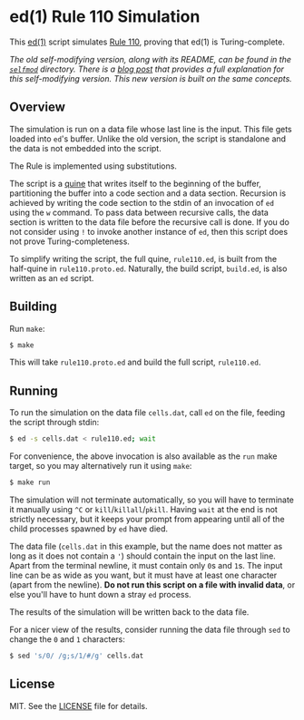 # ed(1) Rule 110 Simulation

This [ed(1)][] script simulates [Rule 110][], proving that ed(1) is
Turing-complete.

*The old self-modifying version, along with its README, can be found in
the [`selfmod`](./selfmod) directory. There is a [blog post][] that
provides a full explanation for this self-modifying version. This new
version is built on the same concepts.*

[ed(1)]: https://en.wikipedia.org/wiki/Ed_%28text_editor%29
[Rule 110]: https://en.wikipedia.org/wiki/Rule_110
[blog post]: https://nixwindows.wordpress.com/2018/03/13/ed1-is-turing-complete/

## Overview

The simulation is run on a data file whose last line is the input. This
file gets loaded into `ed`'s buffer. Unlike the old version, the script
is standalone and the data is not embedded into the script.

The Rule is implemented using substitutions.

The script is a [quine][] that writes itself to the beginning of the
buffer, partitioning the buffer into a code section and a data section.
Recursion is achieved by writing the code section to the stdin of an
invocation of `ed` using the `w` command. To pass data between recursive
calls, the data section is written to the data file before the recursive
call is done. If you do not consider using `!` to invoke another
instance of `ed`, then this script does not prove Turing-completeness.

To simplify writing the script, the full quine, `rule110.ed`, is built
from the half-quine in `rule110.proto.ed`. Naturally, the build script,
`build.ed`, is also written as an `ed` script.

[quine]: https://github.com/tpenguinltg/ed1-quine

## Building

Run `make`:

```sh
$ make
```

This will take `rule110.proto.ed` and build the full script, `rule110.ed`.

## Running

To run the simulation on the data file `cells.dat`, call `ed` on the
file, feeding the script through stdin:

```sh
$ ed -s cells.dat < rule110.ed; wait
```

For convenience, the above invocation is also available as the `run` make
target, so you may alternatively run it using `make`:

```sh
$ make run
```

The simulation will not terminate automatically, so you will have to
terminate it manually using `^C` or `kill`/`killall`/`pkill`. Having
`wait` at the end is not strictly necessary, but it keeps your prompt
from appearing until all of the child processes spawned by `ed` have
died.

The data file (`cells.dat` in this example, but the name does not matter
as long as it does not contain a `'`) should contain the input on the
last line. Apart from the terminal newline, it must contain only `0`s
and `1`s. The input line can be as wide as you want, but it must have at
least one character (apart from the newline). **Do not run this script on
a file with invalid data**, or else you'll have to hunt down a stray
`ed` process.

The results of the simulation will be written back to the data file.

For a nicer view of the results, consider running the data file through
`sed` to change the `0` and `1` characters:

```sh
$ sed 's/0/ /g;s/1/#/g' cells.dat
```

## License

MIT. See the [LICENSE](./LICENSE) file for details.
